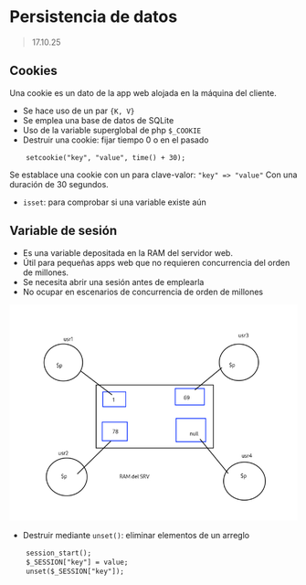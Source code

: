 # Persistencia de datos

> 17.10.25

## Cookies

Una cookie es un dato de la app web alojada en la máquina del cliente.
* Se hace uso de un par `{K, V}`
* Se emplea una base de datos de SQLite
* Uso de la variable superglobal de php `$_COOKIE`
* Destruir una cookie: fijar tiempo 0 o en el pasado

```
    setcookie("key", "value", time() + 30);
```

Se establace una cookie con un para clave-valor: `"key" => "value"`
Con una duración de 30 segundos.

* `isset`: para comprobar si una variable existe aún

## Variable de sesión

* Es una variable depositada en la RAM del servidor web. 
* Útil para pequeñas apps web que no requieren concurrencia del orden de millones.
* Se necesita abrir una sesión antes de emplearla
* No ocupar en escenarios de concurrencia de orden de millones

![Esquema usuarios - server](./session_var.jpg)

* Destruir mediante `unset()`: eliminar elementos de un arreglo
```
    session_start();
    $_SESSION["key"] = value;
    unset($_SESSION["key"]);
```
